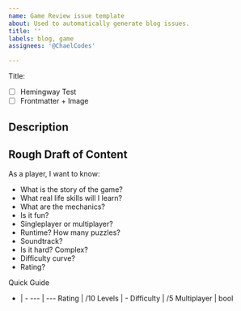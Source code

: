 ```yaml
---
name: Game Review issue template
about: Used to automatically generate blog issues.
title: ''
labels: blog, game
assignees: '@ChaelCodes'

---
```


Title:
- [ ] Hemingway Test
- [ ] Frontmatter + Image

## Description

## Rough Draft of Content

As a player, I want to know:

- What is the story of the game?
- What real life skills will I learn?
- What are the mechanics?
- Is it fun?
- Singleplayer or multiplayer?
- Runtime? How many puzzles?
- Soundtrack?
- Is it hard? Complex?
- Difficulty curve?
- Rating?

Quick Guide

- | -
--- | ---
Rating | /10
Levels | -
Difficulty | /5
Multiplayer | bool
